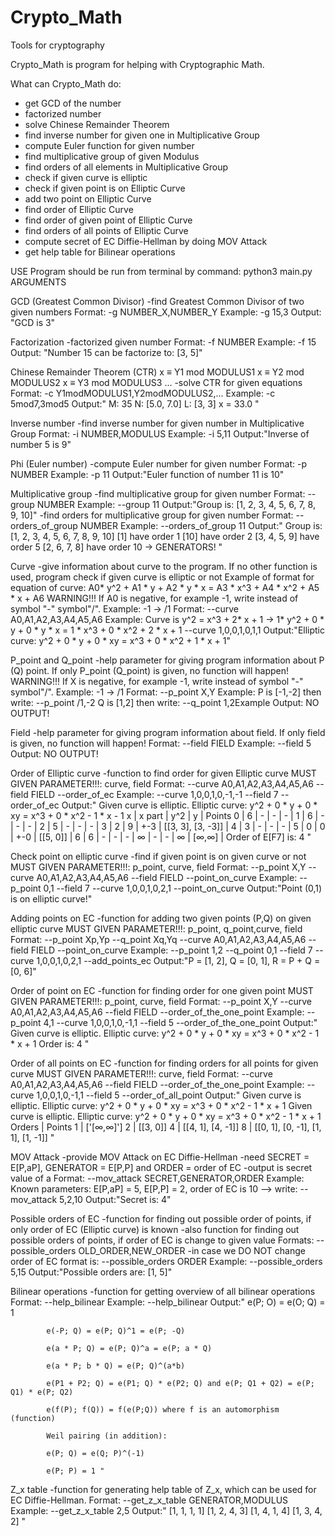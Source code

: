 # Crypto_Math
 Tools for cryptography

Crypto_Math is program for helping with Cryptographic Math.

What can Crypto_Math do:
+ get GCD of the number
+ factorized number
+ solve Chinese Remainder Theorem
+ find inverse number for given one in Multiplicative Group
+ compute Euler function for given number
+ find multiplicative group of given Modulus
+ find orders of all elements in Multiplicative Group
+ check if given curve is elliptic
+ check if given point is on Elliptic Curve
+ add two point on Elliptic Curve
+ find order of Elliptic Curve
+ find order of given point of Elliptic Curve
+ find orders of all points of Elliptic Curve
+ compute secret of EC Diffie-Hellman by doing MOV Attack
+ get help table for Bilinear operations

USE
Program should be run from terminal by command: python3 main.py ARGUMENTS

GCD (Greatest Common Divisor)
-find Greatest Common Divisor of two given numbers
Format: -g NUMBER_X,NUMBER_Y
Example: -g 15,3
Output: "GCD is 3"

Factorization
-factorized given number
Format: -f NUMBER
Example: -f 15
Output: "Number 15 can be factorize to: [3, 5]"

Chinese Remainder Theorem (CTR)
x ≡ Y1 mod MODULUS1
x ≡ Y2 mod MODULUS2
x ≡ Y3 mod MODULUS3
...
-solve CTR for given equations
Format: -c Y1modMODULUS1,Y2modMODULUS2,...
Example: -c 5mod7,3mod5
Output:"    M: 35
            N: [5.0, 7.0]
            L: [3, 3]
            x = 33.0    "

Inverse number
-find inverse number for given number in Multiplicative Group
Format: -i NUMBER,MODULUS
Example: -i 5,11
Output:"Inverse of number 5 is 9"

Phi (Euler number)
-compute Euler number for given number
Format: -p NUMBER
Example: -p 11
Output:"Euler function of number 11 is 10"

Multiplicative group
-find multiplicative group for given number
Format: --group NUMBER
Example: --group 11
Output:"Group is: [1, 2, 3, 4, 5, 6, 7, 8, 9, 10]"
-find orders for multiplicative group for given number
Format: --orders_of_group NUMBER
Example: --orders_of_group 11
Output:"    Group is: [1, 2, 3, 4, 5, 6, 7, 8, 9, 10]
            [1] have order 1
            [10] have order 2
            [3, 4, 5, 9] have order 5
            [2, 6, 7, 8] have order 10 -> GENERATORS!   "

Curve
-give information about curve to the program. If no other function is used, program check if given curve is elliptic or not
Example of format for equation of curve: A0* y^2 + A1 * y + A2 * y * x = A3 * x^3 + A4 * x^2 + A5 * x + A6
WARNING!!! If A0 is negative, for example -1, write instead of symbol "-" symbol"/". Example: -1 -> /1
Format: --curve A0,A1,A2,A3,A4,A5,A6
Example: Curve is y^2 = x^3 + 2* x + 1 -> 1* y^2 + 0 * y + 0 * y * x = 1 * x^3 + 0 * x^2 + 2 * x + 1
        --curve 1,0,0,1,0,1,1
Output:"Elliptic curve: y^2 + 0 * y + 0 * xy = x^3 + 0 * x^2 + 1 * x + 1"

P_point and Q_point
-help parameter for giving program information about P (Q) point. If only P_point (Q_point) is given, no function will happen!
WARNING!!! If X is negative, for example -1, write instead of symbol "-" symbol"/". Example: -1 -> /1
Format: --p_point X,Y
Example:    P is [-1,-2] then write: --p_point /1,-2
            Q is [1,2] then write: --q_point 1,2Example
Output: NO OUTPUT!

Field
-help parameter for giving program information about field. If only field is given, no function will happen!
Format: --field FIELD
Example: --field 5
Output: NO OUTPUT!

Order of Elliptic curve
-function to find order for given Elliptic curve
MUST GIVEN PARAMETER!!!: curve, field
Format: --curve A0,A1,A2,A3,A4,A5,A6 --field FIELD --order_of_ec
Example: --curve 1,0,0,1,0,-1,-1  --field 7 --order_of_ec
Output:"    Given curve is elliptic.
            Elliptic curve: y^2 + 0 * y + 0 * xy = x^3 + 0 * x^2 - 1 * x - 1
             x  | x part | y^2 | y   | Points
             0  | 6      | -   | -   | -                  |
             1  | 6      | -   | -   | -                  |
             2  | 5      | -   | -   | -                  |
             3  | 2      | 9   | +-3 | [[3, 3], [3, -3]]  |
             4  | 3      | -   | -   | -                  |
             5  | 0      | 0   | +-0 | [[5, 0]]           |
             6  | 6      | -   | -   | -                  |
             ∞  | -      | -   | ∞   | [∞,∞]              |
            Order of E[F7] is: 4    "

Check point on elliptic curve
-find if given point is on given curve or not
MUST GIVEN PARAMETER!!!: p_point, curve, field
Format: --p_point X,Y --curve A0,A1,A2,A3,A4,A5,A6 --field FIELD --point_on_curve
Example: --p_point 0,1 --field 7 --curve 1,0,0,1,0,2,1 --point_on_curve
Output:"Point (0,1) is on elliptic curve!"

Adding points on EC
-function for adding two given points (P,Q) on given elliptic curve
MUST GIVEN PARAMETER!!!: p_point, q_point,curve, field
Format: --p_point Xp,Yp --q_point Xq,Yq --curve A0,A1,A2,A3,A4,A5,A6 --field FIELD --point_on_curve
Example: --p_point 1,2 --q_point 0,1 --field 7 --curve 1,0,0,1,0,2,1 --add_points_ec
Output:"P =  [1, 2], Q =  [0, 1], R = P + Q =  [0, 6]"

Order of point on EC
-function for finding order for one given point
MUST GIVEN PARAMETER!!!: p_point, curve, field
Format: --p_point X,Y --curve A0,A1,A2,A3,A4,A5,A6 --field FIELD --order_of_the_one_point
Example: --p_point 4,1 --curve 1,0,0,1,0,-1,1 --field 5 --order_of_the_one_point
Output:"    Given curve is elliptic.
            Elliptic curve: y^2 + 0 * y + 0 * xy = x^3 + 0 * x^2 - 1 * x + 1
            Order is: 4 "

Order of all points on EC
-function for finding orders for all points for given curve
MUST GIVEN PARAMETER!!!: curve, field
Format: --curve A0,A1,A2,A3,A4,A5,A6 --field FIELD --order_of_the_one_point
Example: --curve 1,0,0,1,0,-1,1 --field 5 --order_of_all_point
Output:"    Given curve is elliptic.
            Elliptic curve: y^2 + 0 * y + 0 * xy = x^3 + 0 * x^2 - 1 * x + 1
            Given curve is elliptic.
            Elliptic curve: y^2 + 0 * y + 0 * xy = x^3 + 0 * x^2 - 1 * x + 1
            Orders    | Points
             1        | ['[∞,∞]']
             2        | [[3, 0]]
             4        | [[4, 1], [4, -1]]
             8        | [[0, 1], [0, -1], [1, 1], [1, -1]]  "

MOV Attack
-provide MOV Attack on EC Diffie-Hellman
-need SECRET = E[P,aP], GENERATOR = E[P,P] and ORDER = order of EC
-output is secret value of a
Format: --mov_attack SECRET,GENERATOR,ORDER
Example: Known parameters: E[P,aP] = 5, E[P,P] = 2, order of EC is 10 --> write: --mov_attack 5,2,10
Output:"Secret is: 4"

Possible orders of EC
-function for finding out possible order of points, if only order of EC (Elliptic curve) is known
-also function for finding out possible orders of points, if order of EC is change to given value
Formats: --possible_orders OLD_ORDER,NEW_ORDER
-in case we DO NOT change order of EC format is: --possible_orders ORDER
Example: --possible_orders 5,15
Output:"Possible orders are: [1, 5]"

Bilinear operations
-function for getting overview of all bilinear operations
Format: --help_bilinear
Example: --help_bilinear
Output:"    e(P; O) = e(O; Q) = 1

            e(-P; Q) = e(P; Q)^1 = e(P; -Q)

            e(a * P; Q) = e(P; Q)^a = e(P; a * Q)

            e(a * P; b * Q) = e(P; Q)^(a*b)

            e(P1 + P2; Q) = e(P1; Q) * e(P2; Q) and e(P; Q1 + Q2) = e(P; Q1) * e(P; Q2)

            e(f(P); f(Q)) = f(e(P;Q)) where f is an automorphism (function)

            Weil pairing (in addition):

            e(P; Q) = e(Q; P)^(-1)

            e(P; P) = 1 "

Z_x table
-function for generating help table of Z_x, which can be used for EC Diffie-Hellman.
Format: --get_z_x_table GENERATOR,MODULUS
Example: --get_z_x_table 2,5
Output:"    [1, 1, 1, 1]
            [1, 2, 4, 3]
            [1, 4, 1, 4]
            [1, 3, 4, 2]    "